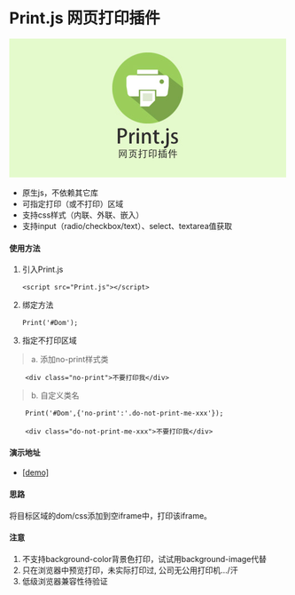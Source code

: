 # Print.js 网页打印插件
![print.jpg][1]

 - 原生js，不依赖其它库 
 - 可指定打印（或不打印）区域
 - 支持css样式（内联、外联、嵌入）
 - 支持input（radio/checkbox/text）、select、textarea值获取

#### 使用方法
 1. 引入Print.js
 
		<script src="Print.js"></script>

 2. 绑定方法
 

		Print('#Dom');


 3. 指定不打印区域

> a. 添加no-print样式类

		<div class="no-print">不要打印我</div>

> b. 自定义类名

		Print('#Dom',{'no-print':'.do-not-print-me-xxx'});
		
		<div class="do-not-print-me-xxx">不要打印我</div>
		


#### 演示地址
 - [[demo]][2]

#### 思路
 将目标区域的dom/css添加到空iframe中，打印该iframe。


#### 注意
 1. 不支持background-color背景色打印，试试用background-image代替
 2. 只在浏览器中预览打印，未实际打印过, 公司无公用打印机.../汗
 3. 低级浏览器兼容性待验证

  [1]: files/print.jpg
  [2]: http://denghao.me/demo/2017/Print.js/index.html
